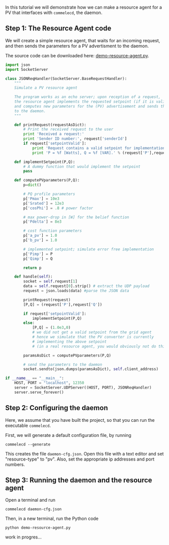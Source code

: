 In this tutorial we will demonstrate how we can make a resource agent for a PV that interfaces with `commelecd`, the daemon.

## Step 1: The Resource Agent code

We will create a simple resource agent, that waits for an incoming request, and then sends the parameters for a PV advertisment to the daemon.

The source code can be downloaded here: [demo-resource-agent.py](../examples/demo-resource-agent.py). 

```Python
import json
import SocketServer

class JSONReqHandler(SocketServer.BaseRequestHandler):
    """
    Simulate a PV resource agent

    The program works as an echo server; upon reception of a request,
    the resource agent implements the requested setpoint (if it is valid),     
    and computes new parameters for the (PV) advertisement and sends these
    to the daemon.
    """

    def printRequest(requestAsDict):
        # Print the received request to the user
        print 'Received a request:'
        print 'Sender ID number:', request['senderId']
        if request['setpointValid']:
            print 'Request contains a valid setpoint for implementation,'
            print 'P = %f [Watts], Q = %f [VAR].' % (request['P'],request['Q'])

    def implementSetpoint(P,Q):
        # A dummy function that would implement the setpoint
        pass

    def computePVparameters(P,Q):
        p=dict()

        # PQ profile parameters
        p['Pmax'] = 10e3
        p['Srated'] = 12e3
        p['cosPhi'] = .8 # power factor

        # max power-drop in [W] for the belief function
        p['Pdelta'] = 8e3

        # cost function parameters
        p['a_pv'] = 1.0
        p['b_pv'] = 1.0

        # implemented setpoint; simulate error free implementation
        p['Pimp'] = P
        p['Qimp'] = Q

        return p

    def handle(self):
        socket = self.request[1] 
        data = self.request[0].strip() # extract the UDP payload
        request = json.loads(data) #parse the JSON data

        printRequest(request)
        [P,Q] = (request['P'],request['Q'])

        if request['setpointValid']:
            implementSetpoint(P,Q)
        else:
            [P,Q] = (1.0e3,0)
            # we did not get a valid setpoint from the grid agent
            # hence we simulate that the PV converter is currently
            # implementing the above setpoint 
            # (in a real resource agent, you would obviously not do this)

        paramsAsDict = computePVparameters(P,Q)

        # send the parameters to the daemon 
        socket.sendto(json.dumps(paramsAsDict), self.client_address)

if __name__ == "__main__":
    HOST, PORT = "localhost", 12350
    server = SocketServer.UDPServer((HOST, PORT), JSONReqHandler)
    server.serve_forever()

```

## Step 2: Configuring the daemon

Here, we assume that you have built the project, so that you can run the executable `commelecd`.

First, we will generate a default configuration file, by running
  
    commelecd --generate

This creates the file `daemon-cfg.json`. Open this file with a text editor and set "resource-type" to "pv". Also, set the appropriate ip addresses and port numbers.

## Step 3: Running the daemon and the resource agent

Open a terminal and run

    commelecd daemon-cfg.json

Then, in a new terminal, run the Python code

    python demo-resource-agent.py

work in progres...
